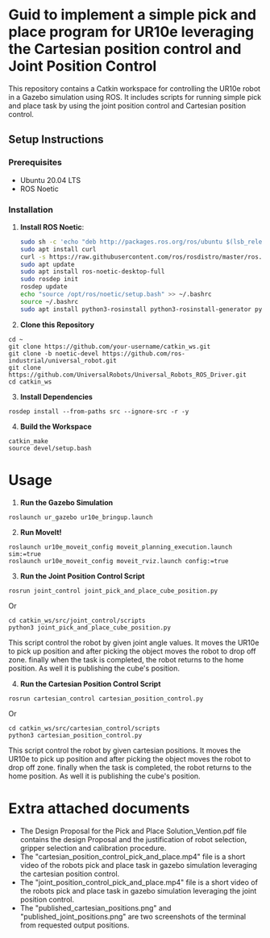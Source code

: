 # Guid to implement a simple pick and place program for UR10e leveraging the Cartesian position control and Joint Position Control

This repository contains a Catkin workspace for controlling the UR10e robot in a Gazebo simulation using ROS. It includes scripts for running simple pick and place task by using the joint position control and Cartesian position control.

## Setup Instructions

### Prerequisites

- Ubuntu 20.04 LTS
- ROS Noetic

### Installation

1. **Install ROS Noetic**:
   ```bash
   sudo sh -c 'echo "deb http://packages.ros.org/ros/ubuntu $(lsb_release -sc) main" > /etc/apt/sources.list.d/ros-latest.list'
   sudo apt install curl
   curl -s https://raw.githubusercontent.com/ros/rosdistro/master/ros.asc | sudo apt-key add -
   sudo apt update
   sudo apt install ros-noetic-desktop-full
   sudo rosdep init
   rosdep update
   echo "source /opt/ros/noetic/setup.bash" >> ~/.bashrc
   source ~/.bashrc
   sudo apt install python3-rosinstall python3-rosinstall-generator python3-wstool build-essential

2. **Clone this Repository**
```
cd ~
git clone https://github.com/your-username/catkin_ws.git
git clone -b noetic-devel https://github.com/ros-industrial/universal_robot.git
git clone https://github.com/UniversalRobots/Universal_Robots_ROS_Driver.git
cd catkin_ws
```

3. **Install Dependencies**
```
rosdep install --from-paths src --ignore-src -r -y
```
4. **Build the Workspace**
```
catkin_make
source devel/setup.bash
```
# Usage

1. **Run the Gazebo Simulation**
```
roslaunch ur_gazebo ur10e_bringup.launch
```
2. **Run MoveIt!**
```
roslaunch ur10e_moveit_config moveit_planning_execution.launch sim:=true
roslaunch ur10e_moveit_config moveit_rviz.launch config:=true
```
3. **Run the Joint Position Control Script**
```
rosrun joint_control joint_pick_and_place_cube_position.py
```
Or
```
cd catkin_ws/src/joint_control/scripts
python3 joint_pick_and_place_cube_position.py
```
This script control the robot by given joint angle values. It moves the UR10e to pick up position and after picking the object moves the robot to drop off zone. finally when the task is completed, the robot returns to the home position. As well it is publishing the cube's position.

4. **Run the Cartesian Position Control Script**
```
rosrun cartesian_control cartesian_position_control.py
```
Or
```
cd catkin_ws/src/cartesian_control/scripts
python3 cartesian_position_control.py
```
This script control the robot by given cartesian positions. It moves the UR10e to pick up position and after picking the object moves the robot to drop off zone. finally when the task is completed, the robot returns to the home position. As well it is publishing the cube's position.

# Extra attached documents

- The Design Proposal for the Pick and Place Solution_Vention.pdf file contains the design Proposal and the justification of robot selection, gripper selection and calibration procedure.
- The "cartesian_position_control_pick_and_place.mp4" file is a short video of the robots pick and place task in gazebo simulation leveraging the cartesian position control.
- The "joint_position_control_pick_and_place.mp4" file is a short video of the robots pick and place task in gazebo simulation leveraging the joint position control.
- The "published_cartesian_positions.png" and "published_joint_positions.png" are two screenshots of the terminal from requested output positions.
